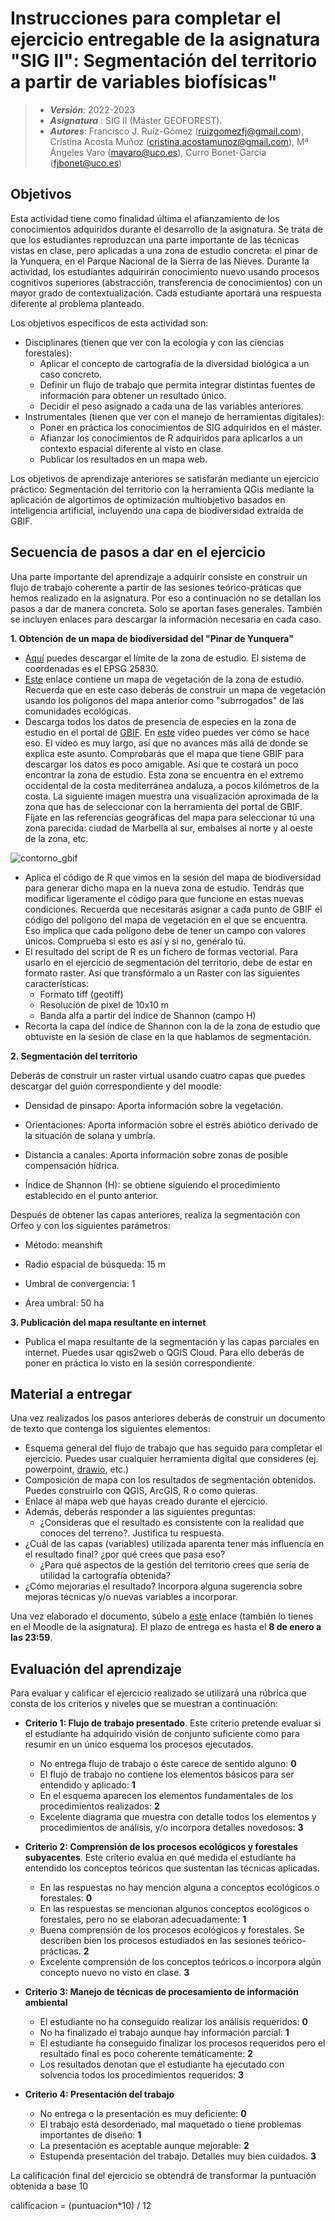 # Instrucciones para completar el ejercicio entregable de la asignatura "SIG II": Segmentación del territorio a partir de variables biofísicas"




> + **_Versión_**: 2022-2023
> + **_Asignatura_** : SIG II (Máster GEOFOREST). 
> + **_Autores_**: Francisco J. Ruíz-Gómez (ruizgomezfj@gmail.com), Cristina Acosta Muñoz (cristina.acostamunoz@gmail.com), Mª Ángeles Varo (mavaro@uco.es), Curro Bonet-García (fjbonet@uco.es)




## Objetivos

Esta actividad tiene como finalidad última el afianzamiento de los conocimientos adquiridos durante el desarrollo de la asignatura. Se trata de que los estudiantes reproduzcan una parte importante de las técnicas vistas en clase, pero aplicadas a una zona de estudio concreta: el pinar de la Yunquera, en el Parque Nacional de la Sierra de las Nieves. Durante la actividad, los estudiantes adquirirán conocimiento nuevo usando procesos cognitivos superiores (abstracción, transferencia de conocimientos) con un mayor grado de contextualización. Cada estudiante aportará una respuesta diferente al problema planteado. 

Los objetivos específicos de esta actividad son: 

 + Disciplinares (tienen que ver con la ecología y con las ciencias forestales): 
   + Aplicar el concepto de cartografía de la diversidad biológica a un caso concreto. 
   + Definir un flujo de trabajo que permita integrar distintas fuentes de información para obtener un resultado único.
   + Decidir el peso asignado a cada una de las variables anteriores. 
 + Instrumentales (tienen que ver con el manejo de herramientas digitales):
   + Poner en práctica los conocimientos de SIG adquiridos en el máster.
   + Afianzar los conocimientos de R adquiridos para aplicarlos a un contexto espacial diferente al visto en clase.
   + Publicar los resultados en un mapa web.

Los objetivos de aprendizaje anteriores se satisfarán mediante un ejercicio práctico: Segmentación del territorio con la herramienta QGis mediante la aplicación de algortimos de optimización multiobjetivo basados en inteligencia artificial, incluyendo una capa de biodiversidad extraída de GBIF. 



## Secuencia de pasos a dar en el ejercicio

Una parte importante del aprendizaje a adquirir consiste en construir un flujo de trabajo coherente a partir de las sesiones teórico-práticas que hemos realizado en la asignatura. Por eso a continuación no se detallan los pasos a dar de manera concreta. Solo se aportan fases generales. También se incluyen enlaces para descargar la información necesaria en cada caso.



**1. Obtención de un mapa de biodiversidad del "Pinar de Yunquera"**

- [Aquí](https://github.com/aprendiendo-cosas/A_segmentacion_SIG_II_geoforest/raw/2022-2023/geoinfo/limite_yunquera.zip) puedes descargar el límite de la zona de estudio. El sistema de coordenadas es el EPSG 25830.
- [Este](https://github.com/aprendiendo-cosas/A_segmentacion_SIG_II_geoforest/raw/2022-2023/geoinfo/vegetacion_yunquera.zip) enlace contiene un mapa de vegetación de la zona de estudio. Recuerda que en este caso deberás de construir un mapa de vegetación usando los polígonos del mapa anterior como "subrrogados" de las comunidades ecológicas. 
- Descarga todos los datos de presencia de especies en la zona de estudio en el portal de [GBIF](https://www.gbif.org/). En [este](https://youtu.be/6OOusJU4ljs?t=1456) vídeo puedes ver cómo se hace eso. El vídeo es muy largo, así que no avances más allá de donde se explica este asunto. Comprobarás que el mapa que tiene GBIF para descargar los datos es poco amigable. Así que te costará un poco encontrar la zona de estudio. Esta zona se encuentra en el extremo occidental de la costa mediterránea andaluza, a pocos kilómetros de la costa. La siguiente imagen muestra una visualización aproximada de la zona que has de seleccionar con la herramienta del portal de GBIF. Fíjate en las referencias geográficas del mapa para seleccionar tú una zona parecida: ciudad de Marbella al sur, embalses al norte y al oeste de la zona, etc.

![contorno_gbif](https://github.com/aprendiendo-cosas/A_segmentacion_SIG_II_geoforest/raw/2022-2023/imagenes/contorno_zona_gbif.png)



- Aplica el código de R que vimos en la sesión del mapa de biodiversidad para generar dicho mapa en la nueva zona de estudio. Tendrás que modificar ligeramente el código para que funcione en estas nuevas condiciones. Recuerda que necesitarás asignar a cada punto de GBIF el código del polígono del mapa de vegetación en el que se encuentra. Eso implica que cada polígono debe de tener un campo con valores únicos. Comprueba si esto es así y si no, genéralo tú. 
- El resultado del script de R es un fichero de formas vectorial. Para usarlo en el ejercicio de segmentación del territorio, debe de estar en formato raster. Así que transfórmalo a un Raster con las siguientes características:
  - Formato tiff (geotiff)
  - Resolución de pixel de 10x10 m
  - Banda alfa a partir del índice de Shannon (campo H)
- Recorta la capa del índice de Shannon con la de la zona de estudio que obtuviste en la sesión de clase en la que hablamos de segmentación.



**2. Segmentación del territorio**

Deberás de construir un raster virtual usando cuatro capas que puedes descargar del guión correspondiente y del moodle:

+ Densidad de pinsapo: Aporta información sobre la vegetación. 

+ Orientaciones: Aporta información sobre el estrés abiótico derivado de la situación de solana y umbría.

+ Distancia a canales: Aporta información sobre zonas de posible compensación hídrica.

+ Índice de Shannon (H): se obtiene siguiendo el procedimiento establecido en el punto anterior.

Después de obtener las capas anteriores, realiza la segmentación con Orfeo y con los siguientes parámetros:

+ Método: meanshift

+ Radio espacial de búsqueda: 15 m

+ Umbral de convergencia: 1

+ Área umbral: 50 ha



**3. Publicación del mapa resultante en internet**

+ Publica el mapa resultante de la segmentación y las capas parciales en internet. Puedes usar qgis2web o QGIS Cloud. Para ello deberás de poner en práctica lo visto en la sesión correspondiente.




## Material a entregar

Una vez realizados los pasos anteriores deberás de construir un documento de texto que contenga los siguientes elementos:

+ Esquema general del flujo de trabajo que has seguido para completar el ejercicio. Puedes usar cualquier herramienta digital que consideres (ej. powerpoint, [drawio](https://www.draw.io/), etc.) 
+ Composición de mapa con los resultados de segmentación obtenidos. Puedes construirlo con QGIS, ArcGIS, R o como quieras.
+ Enlace al mapa web que hayas creado durante el ejercicio. 
+ Además, deberás responder a las siguientes preguntas:
  + ¿Consideras que el resultado es consistente con la realidad que conoces del terreno?. Justifica tu respuesta.
+ ¿Cuál de las capas (variables) utilizada aparenta tener más influencia en el resultado final? ¿por qué crees que pasa eso?
  + ¿Para qué aspectos de la gestión del territorio crees que sería de utilidad la cartografía obtenida?
+ ¿Cómo mejorarías el resultado? Incorpora alguna sugerencia sobre mejoras técnicas y/o nuevas variables a incorporar.

Una vez elaborado el documento, súbelo a [este](https://moodle.uco.es/m2223/mod/assign/view.php?id=183036) enlace (también lo tienes en el Moodle de la asignatura). El plazo de entrega es hasta el **8 de enero a las 23:59**.



## Evaluación del aprendizaje

Para evaluar y calificar el ejercicio realizado se utilizará una rúbrica que consta de los criterios y niveles que se muestran a continuación:

+ **Criterio 1: Flujo de trabajo presentado**. Este criterio pretende evaluar si el estudiante ha adquirido visión de conjunto suficiente como para resumir en un único esquema los procesos ejecutados.

  + No entrega flujo de trabajo o éste carece de sentido alguno: **0**
  + El flujo de trabajo no contiene los elementos básicos para ser entendido y aplicado: **1**
  + En el esquema aparecen los elementos fundamentales de los procedimientos realizados: **2**
  + Excelente diagrama que muestra con detalle todos los elementos y procedimientos de análisis, y/o incorpora detalles novedosos: **3**

+ **Criterio 2: Comprensión de los procesos ecológicos y forestales subyacentes**. Este criterio evalúa en qué medida el estudiante ha entendido los conceptos teóricos que sustentan las técnicas aplicadas.

  + En las respuestas no hay mención alguna a conceptos ecológicos o forestales: **0**
  + En las respuestas se mencionan algunos conceptos ecológicos o forestales, pero no se elaboran adecuadamente: **1**
  + Buena comprensión de los procesos ecológicos y forestales. Se describen bien los procesos estudiados en las sesiones teórico-prácticas. **2**
  + Excelente comprensión de los conceptos teóricos o incorpora algún concepto nuevo no visto en clase. **3**
+ **Criterio 3: Manejo de técnicas de procesamiento de información ambiental**

  + El estudiante no ha conseguido realizar los análisis requeridos: **0**
  + No ha finalizado el trabajo aunque hay información parcial: **1**
  + El estudiante ha conseguido finalizar los procesos requeridos pero el resultado final es poco coherente temáticamente: **2**
  + Los resultados denotan que el estudiante ha ejecutado con solvencia todos los procedimientos requeridos: **3**

+ **Criterio 4: Presentación del trabajo**

  + No entrega o la presentación es muy deficiente: **0**
  + El trabajo está desordenado, mal maquetado o tiene problemas importantes de diseño: **1**
  + La presentación es aceptable aunque mejorable: **2**
  + Estupenda presentación del trabajo. Detalles muy bien cuidados. **3**

La calificación final del ejercicio se obtendrá de transformar la puntuación obtenida a base 10 

calificacion = (puntuacion*10) / 12



